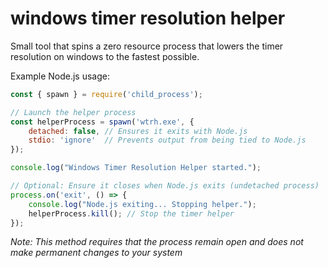# windows timer resolution helper
 Small tool that spins a zero resource process that lowers the timer resolution on windows to the fastest possible.

Example Node.js usage:

```js
const { spawn } = require('child_process');

// Launch the helper process
const helperProcess = spawn('wtrh.exe', {
    detached: false, // Ensures it exits with Node.js
    stdio: 'ignore'  // Prevents output from being tied to Node.js
});

console.log("Windows Timer Resolution Helper started.");

// Optional: Ensure it closes when Node.js exits (undetached process)
process.on('exit', () => {
    console.log("Node.js exiting... Stopping helper.");
    helperProcess.kill(); // Stop the timer helper
});
```

*Note: This method requires that the process remain open and does not make permanent changes to your system*
